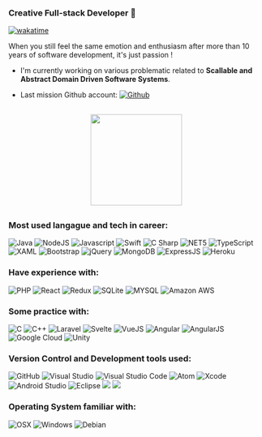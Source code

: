 ### Creative Full-stack Developer 👋

[![wakatime](https://wakatime.com/badge/user/0fe513c0-f0bb-46ec-ae03-349cfdf9019a.svg)](https://wakatime.com/@0fe513c0-f0bb-46ec-ae03-349cfdf9019a)

When you still feel the same emotion and enthusiasm after more than 10 years of software development, it's just passion !

*   I'm currently working on various problematic related to **Scallable and Abstract Domain Driven Software Systems**.

*   Last mission Github account: 
<a href="https://github.com/luidgigromat" ><img alt="Github" src="https://img.shields.io/badge/GitHub-181717?logo=GitHub&logoColor=&style=flat" /> </a>

##

<div align="center">
  <a href="https://github.com/gromatluidgi">
    <img height="180em" src="https://github-readme-stats-navy-three.vercel.app/api?username=gromatluidgi&show_icons=true&theme=dracula&include_all_commits=true&count_private=true" />
  </a>  
</div>

##

### Most used langague and tech in career:

<img alt="Java" src="https://img.shields.io/badge/Java-ED8B00?style=for-the-badge&logo=java&logoColor=white" /> <img alt="NodeJS" src="https://img.shields.io/badge/Node.js-43853D?style=for-the-badge&logo=node.js&logoColor=white" /> <img alt="Javascript" src="https://img.shields.io/badge/JavaScript-F7DF1E?style=for-the-badge&logo=javascript&logoColor=black" /> <img alt="Swift" src="https://img.shields.io/badge/Swift-FA7343?style=for-the-badge&logo=swift&logoColor=white" /> <img alt="C Sharp" src="https://img.shields.io/badge/C%23-239120?style=for-the-badge&logo=c-sharp&logoColor=white" /> <img alt="NET5" src="https://img.shields.io/badge/.NET-5C2D91?style=for-the-badge&logo=.net&logoColor=white" /> <img alt="TypeScript" src="https://img.shields.io/badge/C%23-239120?logo=c-sharp&logoColor=white&style=for-the-badge" /> <img alt="XAML" src="https://img.shields.io/badge/XAML-0C54C2?logo=XAML&logoColor=white&style=for-the-badge" /> <img alt="Bootstrap" src="https://img.shields.io/badge/Bootstrap-563D7C?style=for-the-badge&logo=bootstrap&logoColor=white" /> <img alt="jQuery" src="https://img.shields.io/badge/jQuery-0769AD?style=for-the-badge&logo=jquery&logoColor=white" /> <img alt="MongoDB" src="https://img.shields.io/badge/MongoDB-4EA94B?style=for-the-badge&logo=mongodb&logoColor=white" /> <img alt="ExpressJS" src="https://img.shields.io/badge/Express.js-404D59?style=for-the-badge" /> <img alt="Heroku" src="https://img.shields.io/badge/Heroku-430098?style=for-the-badge&logo=heroku&logoColor=white" />

### Have experience with:

<img alt="PHP" src="https://img.shields.io/badge/PHP-777BB4?style=for-the-badge&logo=php&logoColor=white" /> <img alt="React" src="https://img.shields.io/badge/React-20232A?style=for-the-badge&logo=react&logoColor=61DAFB" /> <img alt="Redux" src="https://img.shields.io/badge/Redux-593D88?style=for-the-badge&logo=redux&logoColor=white" /> <img alt="SQLite" src="https://img.shields.io/badge/SQLite-07405E?style=for-the-badge&logo=sqlite&logoColor=white" /> <img alt="MYSQL" src="https://img.shields.io/badge/MySQL-00000F?style=for-the-badge&logo=mysql&logoColor=white" /> <img alt="Amazon AWS" src="https://img.shields.io/badge/Amazon_AWS-232F3E?style=for-the-badge&logo=amazon-aws&logoColor=white" />

### Some practice with:

<img alt="C" src="https://img.shields.io/badge/C-00599C?style=for-the-badge&logo=c&logoColor=white" /> <img alt="C++" src="https://img.shields.io/badge/C%2B%2B-00599C?style=for-the-badge&logo=c%2B%2B&logoColor=white" /> <img alt="Laravel" src="https://img.shields.io/badge/Laravel-FF2D20?style=for-the-badge&logo=laravel&logoColor=white" /> <img alt="Svelte" src="https://img.shields.io/badge/Svelte-4A4A55?style=for-the-badge&logo=svelte&logoColor=FF3E00" /> <img alt="VueJS" src="https://img.shields.io/badge/Vue.js-35495E?style=for-the-badge&logo=vue.js&logoColor=4FC08D" /> <img alt="Angular" src="https://img.shields.io/badge/Angular-DD0031?style=for-the-badge&logo=angular&logoColor=white" /> <img alt="AngularJS" src="https://img.shields.io/badge/AngularJS-E23237?style=for-the-badge&logo=angularjs&logoColor=white" /> <img alt="Google Cloud" src="https://img.shields.io/badge/Google_Cloud-4285F4?style=for-the-badge&logo=google-cloud&logoColor=white" /> <img alt="Unity" src="https://img.shields.io/badge/Unity-100000?style=for-the-badge&logo=unity&logoColor=white" />

### Version Control and Development tools used:

<img alt="GitHub" src="https://img.shields.io/badge/GitHub-181717?logo=github&logoColor=white&style=flat" /> <img alt="Visual Studio" src="https://img.shields.io/badge/Visual Studio-5C2D91?logo=visual+studio&logoColor=white&style=flat" /> <img alt="Visual Studio Code" src="https://img.shields.io/badge/Visual Studio Code-007ACC?logo=visual+studio+code&logoColor=white&style=flat" /> <img alt="Atom" src="https://img.shields.io/badge/Atom-66595C?logo=atom&logoColor=white&style=flat" /> <img alt="Xcode" src="https://img.shields.io/badge/xCode-147EFB?logo=xcode&logoColor=white&style=flat" /> <img alt="Android Studio" src="https://img.shields.io/badge/Android Studio-3DDC84?logo=androidstudio&logoColor=white&style=flat" /> <img alt="Eclipse" src="https://img.shields.io/badge/eclipseide-2C2255?style=flat&logo=eclipseide&logoColor=white" /> <img src="https://img.shields.io/badge/npm-CB3837?style=flat&logo=npm&logoColor=white" /> <img src="https://img.shields.io/badge/Git-F05032?style=flat&logo=git&logoColor=white" />


### Operating System familiar with:

<img alt="OSX" src="https://img.shields.io/badge/OSX-000000?logo=apple&logoColor=white&style=for-the-badge" /> <img alt="Windows" src="https://img.shields.io/badge/Windows-0078D6?style=for-the-badge&logo=windows&logoColor=white" /> <img alt="Debian" src="https://img.shields.io/badge/Debian-A81D33?logo=Debian&logoColor=white&style=for-the-badge" />
